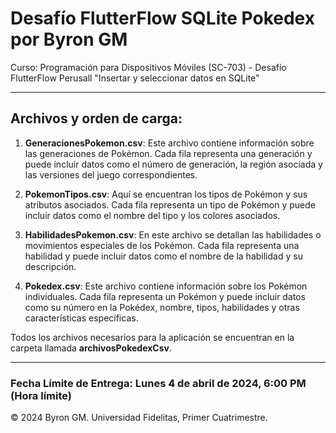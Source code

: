 # Desafío FlutterFlow SQLite Pokedex por Byron GM

Curso: Programación para Dispositivos Móviles (SC-703) - Desafío FlutterFlow Perusall "Insertar y seleccionar datos en SQLite"

---

## Archivos y orden de carga:

1. **GeneracionesPokemon.csv**: Este archivo contiene información sobre las generaciones de Pokémon. Cada fila representa una generación y puede incluir datos como el número de generación, la región asociada y las versiones del juego correspondientes.

2. **PokemonTipos.csv**: Aquí se encuentran los tipos de Pokémon y sus atributos asociados. Cada fila representa un tipo de Pokémon y puede incluir datos como el nombre del tipo y los colores asociados.

3. **HabilidadesPokemon.csv**: En este archivo se detallan las habilidades o movimientos especiales de los Pokémon. Cada fila representa una habilidad y puede incluir datos como el nombre de la habilidad y su descripción.

4. **Pokedex.csv**: Este archivo contiene información sobre los Pokémon individuales. Cada fila representa un Pokémon y puede incluir datos como su número en la Pokédex, nombre, tipos, habilidades y otras características específicas.

Todos los archivos necesarios para la aplicación se encuentran en la carpeta llamada **archivosPokedexCsv**.

---

### Fecha Límite de Entrega: Lunes 4 de abril de 2024, 6:00 PM (Hora límite)

© 2024 Byron GM. Universidad Fidelitas, Primer Cuatrimestre.
